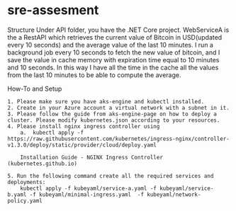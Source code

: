 # sre-assesment
Structure
Under API folder, you have the .NET Core project. WebServiceA is the a RestAPI which retrieves the current value of Bitcoin in USD(updated every 10 seconds) and the average value of the last 10 minutes. I run a background job every 10 seconds to fetch the new value of bitcoin, and I save the value in cache memory with expiration time equal to 10 minutes and 10 seconds.
In this way I have all the time in the cache all the values from the last 10 minutes to be able to compute the average.

How-To and Setup

	1. Please make sure you have aks-engine and kubectl installed. 
	2. Create in your Azure account a virtual network with a subnet in it.
	3. Please follow the guide from aks-engine-page on how to deploy a cluster. Please modify kubernetes.json according to your resources.
	4. Please install nginx ingress controller using
		a.  kubectl apply -f https://raw.githubusercontent.com/kubernetes/ingress-nginx/controller-v1.3.0/deploy/static/provider/cloud/deploy.yaml

		Installation Guide - NGINX Ingress Controller (kubernetes.github.io)
		
	5. Run the following command create all the required services and deployments:
		kubectl apply -f kubeyaml/service-a.yaml -f kubeyaml/service-b.yaml -f kubeyaml/minimal-ingress.yaml  -f kubeyaml/network-policy.yaml 
 


